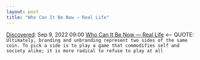 ```yaml
---
layout: post
title: "Who Can It Be Now — Real Life"
---
```

[Discovered](http://rolandtanglao.com/2020/07/29/p1-blogthis-checkvist-list-links-to-blog/): Sep 9, 2022 09:00 [Who Can It Be Now — Real Life](https://reallifemag.com/who-can-it-be-now/) <-- QUOTE: `Ultimately, branding and unbranding represent two sides of the same coin. To pick a side is to play a game that commodifies self and society alike; it is more radical to refuse to play at all`
